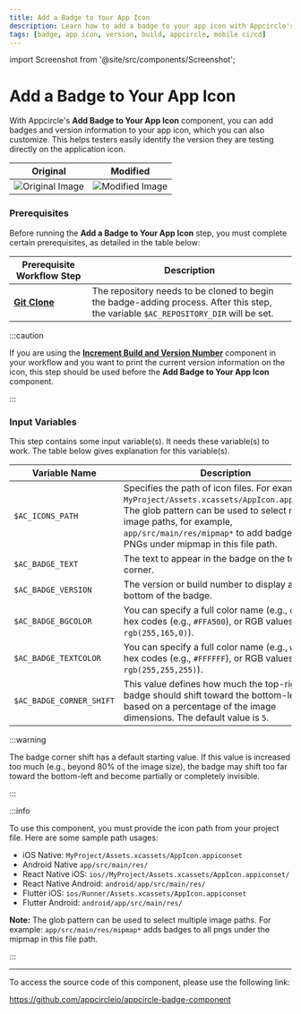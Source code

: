 ```yaml
---
title: Add a Badge to Your App Icon
description: Learn how to add a badge to your app icon with Appcircle's badge component.
tags: [badge, app icon, version, build, appcircle, mobile ci/cd]
---
```



import Screenshot from '@site/src/components/Screenshot';

# Add a Badge to Your App Icon

With Appcircle's **Add Badge to Your App Icon** component, you can add badges and version information to your app icon, which you can also customize. This helps testers easily identify the version they are testing directly on the application icon.

|Original|Modified|
|--------|------|
|![Original Image](https://cdn.appcircle.io/docs/assets/be-3069-original-icon.png)|![Modified Image](https://cdn.appcircle.io/docs/assets/be-3069-badge-icon.png)|

### Prerequisites

Before running the **Add a Badge to Your App Icon** step, you must complete certain prerequisites, as detailed in the table below:

| Prerequisite Workflow Step                      | Description                                     |
|-------------------------------------------------|-------------------------------------------------|
| [**Git Clone**](/workflows/common-workflow-steps#git-clone) | The repository needs to be cloned to begin the badge-adding process. After this step, the variable `$AC_REPOSITORY_DIR` will be set. |

:::caution

If you are using the [**Increment Build and Version Number**](/versioning/ios-version) component in your workflow and you want to print the current version information on the icon, this step should be used before the **Add Badge to Your App Icon** component.

:::

<Screenshot url='https://cdn.appcircle.io/docs/assets/BE3061-badgeOrder1.png' />


### Input Variables

This step contains some input variable(s). It needs these variable(s) to work. The table below gives explanation for this variable(s).

<Screenshot url='https://cdn.appcircle.io/docs/assets/BE3061-badgeInput.png' />

| Variable Name                            | Description                         | Status           |
|-------------------------------|------------------------------------------------|------------------|
| `$AC_ICONS_PATH`         | Specifies the path of icon files. For example: `MyProject/Assets.xcassets/AppIcon.appiconset`. The glob pattern can be used to select multiple image paths, for example, `app/src/main/res/mipmap*` to add badges to all PNGs under mipmap in this file path. | Required |
| `$AC_BADGE_TEXT`               | The text to appear in the badge on the top right corner. | Optional |
| `$AC_BADGE_VERSION`              | The version or build number to display at the bottom of the badge. | Optional |
| `$AC_BADGE_BGCOLOR`             | You can specify a full color name (e.g., `orange`), hex codes (e.g., `#FFA500`), or RGB values (e.g., `rgb(255,165,0)`). | Optional |
| `$AC_BADGE_TEXTCOLOR`           | You can specify a full color name (e.g., `white`), hex codes (e.g., `#FFFFFF`), or RGB values (e.g., `rgb(255,255,255)`). | Optional |
| `$AC_BADGE_CORNER_SHIFT`           | This value defines how much the top-right badge should shift toward the bottom-left, based on a percentage of the image dimensions. The default value is `5`. | Optional |

:::warning

The badge corner shift has a default starting value. If this value is increased too much (e.g., beyond 80% of the image size), the badge may shift too far toward the bottom-left and become partially or completely invisible.

:::

:::info

To use this component, you must provide the icon path from your project file. Here are some sample path usages:

- iOS Native: `MyProject/Assets.xcassets/AppIcon.appiconset`
- Android Native `app/src/main/res/`
- React Native iOS: `ios//MyProject/Assets.xcassets/AppIcon.appiconset/`
- React Native Android: `android/app/src/main/res/`
- Flutter iOS: `ios/Runner/Assets.xcassets/AppIcon.appiconset`
- Flutter Android: `android/app/src/main/res/`

**Note:** The glob pattern can be used to select multiple image paths. For example: `app/src/main/res/mipmap*` adds badges to all pngs under the mipmap in this file path.

:::

---

To access the source code of this component, please use the following link:

https://github.com/appcircleio/appcircle-badge-component
